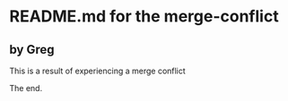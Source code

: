 # README.md for the merge-conflict

## by Greg

This is a result of experiencing a merge conflict

The end.